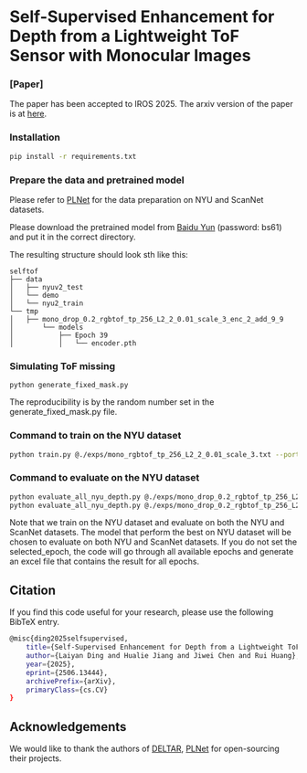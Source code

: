 # Self-Supervised Enhancement for Depth from a Lightweight ToF Sensor with Monocular Images 
###  [Paper]

The paper has been accepted to IROS 2025. The arxiv version of the paper is at [here](https://arxiv.org/abs/2506.13444).


### Installation
```bash
pip install -r requirements.txt
```
### Prepare the data and pretrained model
Please refer to [PLNet](https://github.com/HalleyJiang/PLNet) for the data preparation on NYU and ScanNet datasets.

Please download the pretrained model from [Baidu Yun](https://pan.baidu.com/s/1IP8x9esWXY2WyhpNtudQbA) (password: bs61) and put it in the correct directory.

The resulting structure should look sth like this:
```
selftof
├── data
│   ├── nyuv2_test
│   └── demo
│   └── nyu2_train
└── tmp
│   ├── mono_drop_0.2_rgbtof_tp_256_L2_2_0.01_scale_3_enc_2_add_9_9
│       └── models
│           ├── Epoch 39
│           │   └── encoder.pth
```

### Simulating ToF missing
```
python generate_fixed_mask.py
```
The reproducibility is by the random number set in the generate_fixed_mask.py file.
### Command to train on the NYU dataset
```bash
python train.py @./exps/mono_rgbtof_tp_256_L2_2_0.01_scale_3.txt --port 16001
```


### Command to evaluate on the NYU dataset
```bash
python evaluate_all_nyu_depth.py @./exps/mono_drop_0.2_rgbtof_tp_256_L2_2_0.01_scale_3_enc_2_add_9_9.txt --vis_epoch 39 --eval_min_depth 0.01 --eval_max_depth 10.0 --disable_median_scaling --eval_do_save
python evaluate_all_nyu_depth.py @./exps/mono_drop_0.2_rgbtof_tp_256_L2_2_0.01_scale_3_enc_2_add_9_9.txt --eval_min_depth 0.01 --eval_max_depth 10.0 --disable_median_scaling 
```

Note that we train on the NYU dataset and evaluate on both the NYU and ScanNet datasets. The model that perform the best
on NYU dataset will be chosen to evaluate on both NYU and ScanNet datasets.
If you do not set the selected_epoch, the code will go through all available epochs and generate an excel file that contains the result for all epochs.



## Citation

If you find this code useful for your research, please use the following BibTeX entry. 

```bash
@misc{ding2025selfsupervised,
    title={Self-Supervised Enhancement for Depth from a Lightweight ToF Sensor with Monocular Images},
    author={Laiyan Ding and Hualie Jiang and Jiwei Chen and Rui Huang},
    year={2025},
    eprint={2506.13444},
    archivePrefix={arXiv},
    primaryClass={cs.CV}
}
```

## Acknowledgements

We would like to thank the authors of [DELTAR](https://github.com/zju3dv/deltar), [PLNet](https://github.com/HalleyJiang/PLNet) for open-sourcing their projects.
